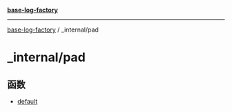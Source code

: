 [**base-log-factory**](../../index.md)

***

[base-log-factory](../../index.md) / \_internal/pad

# \_internal/pad

## 函数

- [default](functions/default.md)
